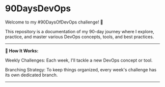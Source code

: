 # 90DaysDevOps
Welcome to my #90DaysOfDevOps challenge! 🎯

This repository is a documentation of my 90-day journey where I explore, practice, and master various DevOps concepts, tools, and best practices.

---
**📅 How It Works:**

Weekly Challenges: Each week, I'll tackle a new DevOps concept or tool.

Branching Strategy: To keep things organized, every week's challenge has its own dedicated branch. 

---
